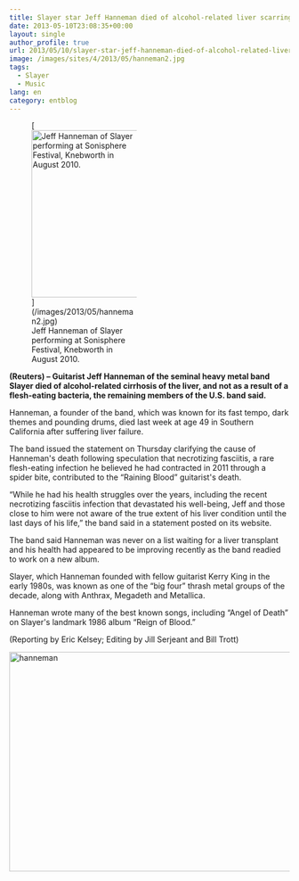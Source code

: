 ```yaml
---
title: Slayer star Jeff Hanneman died of alcohol-related liver scarring
date: 2013-05-10T23:08:35+00:00
layout: single
author_profile: true
url: 2013/05/10/slayer-star-jeff-hanneman-died-of-alcohol-related-liver-scarring/
image: /images/sites/4/2013/05/hanneman2.jpg
tags:
  - Slayer
  - Music
lang: en
category: entblog
---
```

<figure id="attachment_414" aria-describedby="caption-attachment-414" style="width: 189px" class="wp-caption alignright">[<img class="size-medium wp-image-414" alt="Jeff Hanneman of Slayer performing at Sonisphere Festival, Knebworth in August 2010." src="/images/2013/05/hanneman2-199x300.jpg" width="199" height="300" srcset="/images/sites/4/2013/05/hanneman2-199x300.jpg 199w, /images/sites/4/2013/05/hanneman2.jpg 346w" sizes="(max-width: 199px) 100vw, 199px" />](/images/2013/05/hanneman2.jpg)<figcaption id="caption-attachment-414" class="wp-caption-text">Jeff Hanneman of Slayer performing at Sonisphere Festival, Knebworth in August 2010.</figcaption></figure> 

**(Reuters) &#8211; Guitarist Jeff Hanneman of the seminal heavy metal band Slayer died of alcohol-related cirrhosis of the liver, and not as a result of a flesh-eating bacteria, the remaining members of the U.S. band said.**

Hanneman, a founder of the band, which was known for its fast tempo, dark themes and pounding drums, died last week at age 49 in Southern California after suffering liver failure.

The band issued the statement on Thursday clarifying the cause of Hanneman's death following speculation that necrotizing fasciitis, a rare flesh-eating infection he believed he had contracted in 2011 through a spider bite, contributed to the “Raining Blood” guitarist's death.

“While he had his health struggles over the years, including the recent necrotizing fasciitis infection that devastated his well-being, Jeff and those close to him were not aware of the true extent of his liver condition until the last days of his life,” the band said in a statement posted on its website.

The band said Hanneman was never on a list waiting for a liver transplant and his health had appeared to be improving recently as the band readied to work on a new album.

Slayer, which Hanneman founded with fellow guitarist Kerry King in the early 1980s, was known as one of the “big four” thrash metal groups of the decade, along with Anthrax, Megadeth and Metallica.

Hanneman wrote many of the best known songs, including “Angel of Death” on Slayer's landmark 1986 album “Reign of Blood.”

(Reporting by Eric Kelsey; Editing by Jill Serjeant and Bill Trott)

[<img class="aligncenter size-full wp-image-413" alt="hanneman" src="/images/2013/05/hanneman.jpg" width="506" height="394" srcset="/images/sites/4/2013/05/hanneman.jpg 506w, /images/sites/4/2013/05/hanneman-300x233.jpg 300w" sizes="(max-width: 506px) 100vw, 506px" />](/images/2013/05/hanneman.jpg)